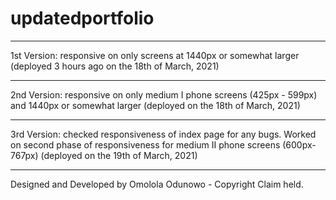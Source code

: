# updatedportfolio

---

1st Version: responsive on only screens at 1440px or somewhat larger (deployed 3 hours ago on the 18th of March, 2021)

---

2nd Version: responsive on only medium I phone screens (425px - 599px) and 1440px or somewhat larger (deployed on the 18th of March, 2021)

---
3rd Version: checked responsiveness of index page for any bugs. Worked on second phase of responsiveness for medium II phone screens (600px-767px) (deployed on the 19th of March, 2021)

---
Designed and Developed by Omolola Odunowo - Copyright Claim held.
